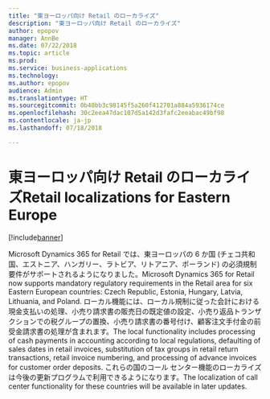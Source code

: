 ```yaml
---
title: "東ヨーロッパ向け Retail のローカライズ"
description: "東ヨーロッパ向け Retail のローカライズ"
author: epopov
manager: AnnBe
ms.date: 07/22/2018
ms.topic: article
ms.prod: 
ms.service: business-applications
ms.technology: 
ms.author: epopov
audience: Admin
ms.translationtype: HT
ms.sourcegitcommit: 0b40bb3c98145f5a260f412701a884a5936174ce
ms.openlocfilehash: 30c2eea47dac107d5a142d3fafc2eeabac49bf98
ms.contentlocale: ja-jp
ms.lasthandoff: 07/18/2018

---
```

#  <a name="retail-localizations-for-eastern-europe"></a><span data-ttu-id="0534f-103">東ヨーロッパ向け Retail のローカライズ</span><span class="sxs-lookup"><span data-stu-id="0534f-103">Retail localizations for Eastern Europe</span></span>

[!include[banner](../../includes/banner.md)]


<span data-ttu-id="0534f-104">Microsoft Dynamics 365 for Retail では、東ヨーロッパの 6 か国 (チェコ共和国、エストニア、ハンガリー、ラトビア、リトアニア、ポーランド) の必須規制要件がサポートされるようになりました。</span><span class="sxs-lookup"><span data-stu-id="0534f-104">Microsoft Dynamics 365 for Retail now supports mandatory regulatory requirements in the Retail area for six Eastern European countries: Czech Republic, Estonia, Hungary, Latvia, Lithuania, and Poland.</span></span> <span data-ttu-id="0534f-105">ローカル機能には、ローカル規制に従った会計における現金支払いの処理、小売り請求書の販売日の既定値の設定、小売り返品トランザクションでの税グループの置換、小売り請求書の番号付け、顧客注文手付金の前受金請求書の処理が含まれます。</span><span class="sxs-lookup"><span data-stu-id="0534f-105">The local functionality includes processing of cash payments in accounting according to local regulations, defaulting of sales dates in retail invoices, substitution of tax groups in retail return transactions, retail invoice numbering, and processing of advance invoices for customer order deposits.</span></span> <span data-ttu-id="0534f-106">これらの国のコール センター機能のローカライズは今後の更新プログラムで利用できるようになります。</span><span class="sxs-lookup"><span data-stu-id="0534f-106">The localization of call center functionality for these countries will be available in later updates.</span></span> 


